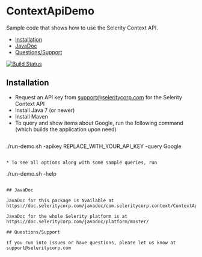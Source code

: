 # ContextApiDemo

Sample code that shows how to use the Selerity Context API.

* [Installation](#installation)
* [JavaDoc](#javadoc)
* [Questions/Support](#questionssupport)

[![Build Status](https://travis-ci.org/SelerityInc/ContextApiDemo.svg?branch=master)](https://travis-ci.org/SelerityInc/ContextApiDemo)

## Installation

* Request an API key from support@seleritycorp.com for the Selerity Context API
* Install Java 7 (or newer)
* Install Maven
* To query and show items about Google, run the following command (which builds the application upon need)
   ```
./run-demo.sh -apikey REPLACE_WITH_YOUR_API_KEY -query Google
```

* To see all options along with some sample queries, run
   ```
./run-demo.sh -help
```

## JavaDoc

JavaDoc for this package is available at https://doc.seleritycorp.com/javadoc/com.seleritycorp.context/ContextApiDemo/master/

JavaDoc for the whole Selerity platform is at https://doc.seleritycorp.com/javadoc/platform/master/

## Questions/Support

If you run into issues or have questions, please let us know at support@seleritycorp.com
